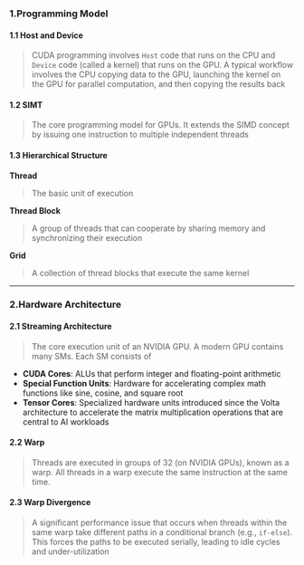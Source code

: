 ### 1.Programming Model

#### 1.1 Host and Device

>CUDA programming involves `Host` code that runs on the CPU and `Device` code (called a kernel) that runs on the GPU. A typical workflow involves the CPU copying data to the GPU, launching the kernel on the GPU for parallel computation, and then copying the results back

#### 1.2 SIMT

>The core programming model for GPUs. It extends the SIMD concept by issuing one instruction to multiple independent threads

#### 1.3 Hierarchical Structure

**Thread**

>The basic unit of execution

**Thread Block**

>A group of threads that can cooperate by sharing memory and synchronizing their execution

**Grid**

>A collection of thread blocks that execute the same kernel

***
### 2.Hardware Architecture
#### 2.1 Streaming Architecture

>The core execution unit of an NVIDIA GPU. A modern GPU contains many SMs. Each SM consists of

* **CUDA Cores**: ALUs that perform integer and floating-point arithmetic
* **Special Function Units**: Hardware for accelerating complex math functions like sine, cosine, and square root
* **Tensor Cores**: Specialized hardware units introduced since the Volta architecture to accelerate the matrix multiplication operations that are central to AI workloads

#### 2.2 Warp

>Threads are executed in groups of 32 (on NVIDIA GPUs), known as a warp. All threads in a warp execute the same instruction at the same time.

#### 2.3 Warp Divergence

>A significant performance issue that occurs when threads within the same warp take different paths in a conditional branch (e.g., `if-else`). This forces the paths to be executed serially, leading to idle cycles and under-utilization
